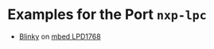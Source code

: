 # Examples for the Port `nxp-lpc`

- [Blinky](src/blinky.zig) on [mbed LPD1768](https://os.mbed.com/platforms/mbed-LPC1768/)
